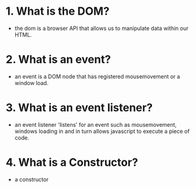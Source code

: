 # 1. What is the DOM?
* the dom is a browser API that allows us to manipulate data within our HTML.

# 2. What is an event?
* an event is a DOM node that has registered mousemovement or a window load.

# 3. What is an event listener?
* an event listener 'listens' for an event such as mousemovement, windows loading in and in turn allows javascript to execute a piece of code.

# 4. What is a Constructor?
* a constructor
